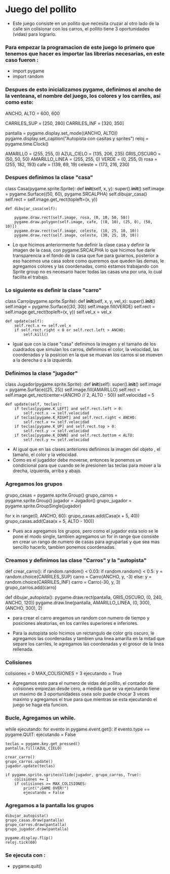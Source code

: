 # Juego del pollito

- Este juego consiste en un pollito que necesita cruzar al otro lado de la calle sin colisionar con los carros, el pollito tiene 3 oportunidades (vidas) para lograrlo.

### Para empezar la programacion de este juego lo primero que tenemos que hacer es importar las librerias necesarias, en este caso fueron : 
- import pygame
- import random

### Despues de esto inicializamos pygame, definimos el ancho de la venteana, el nombre del juego, los colores y los carriles, asi como esto:

ANCHO, ALTO = 600, 600

CARRILES_SUP = [250, 280]
CARRILES_INF = [320, 350]

pantalla = pygame.display.set_mode((ANCHO, ALTO))
pygame.display.set_caption("Autopista con casitas y sprites")
reloj = pygame.time.Clock()

AMARILLO = (255, 255, 0)
AZUL_CIELO = (135, 206, 235)
GRIS_OSCURO = (50, 50, 50)
AMARILLO_LINEA = (255, 255, 0)
VERDE = (0, 255, 0)
rosa = (255, 182, 193)
cafe = (139, 69, 19)
celeste = (173, 216, 230)

### Despues definimos la clase "casa"

class Casa(pygame.sprite.Sprite):
    def __init__(self, x, y):
        super().__init__()
        self.image = pygame.Surface((50, 60), pygame.SRCALPHA)
        self.dibujar_casa()
        self.rect = self.image.get_rect(topleft=(x, y))

    def dibujar_casa(self):
    
        pygame.draw.rect(self.image, rosa, (0, 10, 50, 50))
        pygame.draw.polygon(self.image, cafe, [(0, 10), (25, 0), (50, 10)])
        pygame.draw.rect(self.image, celeste, (10, 25, 10, 10))
        pygame.draw.rect(self.image, celeste, (30, 25, 10, 10))

- Lo que hicimos anteriormente fue definir la clase casa y definir la imagen de la casa, con pygame.SRCALPHA lo que hicimos fue darle transparencia a el fondo de la casa que fue para guiarnos, posterior a eso hacemos una casa sobre como queremos que queden las demas, le agregamos colores y las coordenadas, como estamos trabajando con Sprite group no es necesario hacer todas las casas una por una, lo cual facilita el trabajo.

### Lo siguiente es definir la clase "carro"

class Carro(pygame.sprite.Sprite):
    def __init__(self, x, y, vel_x):
        super().__init__()
        self.image = pygame.Surface((30, 30)) 
        self.image.fill(VERDE)
        self.rect = self.image.get_rect(topleft=(x, y))
        self.vel_x = vel_x

    def update(self):
        self.rect.x += self.vel_x
        if self.rect.right < 0 or self.rect.left > ANCHO:
            self.kill()

- Igual que con la clase "casa" definimos la imagen y el tamaño de los cuadrados que simulan los carros, definimos el color, la velocidad, las coordenadas y la posicion en la que se muevan los carros si se mueven a la derecha o a la izquierda. 

### Definimos la clase "jugador"

class Jugador(pygame.sprite.Sprite):
    def __init__(self):
        super().__init__()
        self.image = pygame.Surface((25, 25))
        self.image.fill(AMARILLO)
        self.rect = self.image.get_rect(center=(ANCHO // 2, ALTO - 50))
        self.velocidad = 5

    def update(self, teclas):
        if teclas[pygame.K_LEFT] and self.rect.left > 0:
            self.rect.x -= self.velocidad
        if teclas[pygame.K_RIGHT] and self.rect.right < ANCHO:
            self.rect.x += self.velocidad
        if teclas[pygame.K_UP] and self.rect.top > 0:
            self.rect.y -= self.velocidad
        if teclas[pygame.K_DOWN] and self.rect.bottom < ALTO:
            self.rect.y += self.velocidad

- Al igual que en las clases anteriores definimos la imagen del objeto , el tamaño, el color y la velocidad.
- Como es el jugaddor debe moverse, entonces le ponemos un condicional para que cuando se le presionen las teclas para mover a la drecha, izquierda, arriba y abajo.

### Agregamos los grupos 

grupo_casas = pygame.sprite.Group()
grupo_carros = pygame.sprite.Group()
jugador = Jugador()
grupo_jugador = pygame.sprite.GroupSingle(jugador)

for x in range(0, ANCHO, 60):
    grupo_casas.add(Casa(x + 5, 40)) 
    grupo_casas.add(Casa(x + 5, ALTO - 100)) 

- Pues aca agregamos los grupos, pero como el jugador esta solo se le pone el modo single, tambien agregamos un for in range que consiste en crear un rango de numero de casas para agruparlas y que sea mas sencillo hacerlo, tambien ponemos coordenadas.

### Creamos y definimos las clase "Carros" y la "autopista"

def crear_carro():
    if random.random() < 0.03:
        if random.random() < 0.5:
            y = random.choice(CARRILES_SUP)
            carro = Carro(ANCHO, y, -3)
        else:
            y = random.choice(CARRILES_INF)
            carro = Carro(-30, y, 3)
        grupo_carros.add(carro)

def dibujar_autopista():
    pygame.draw.rect(pantalla, GRIS_OSCURO, (0, 240, ANCHO, 120))
    pygame.draw.line(pantalla, AMARILLO_LINEA, (0, 300), (ANCHO, 300), 2)

- para crear el carro aregamos un random con numero de tiempo y posiciones aleatorias, en los carriles superiores e inferiores.

- Para la autopista solo hicimos un rectangulo de color gris oscuro, le agregamos las coordenadas y tambien una linea amarilla en la mitad que separe los carriles, le agregamos las coordenadas y el grosor de la linea rellenada.

### Colisiones
colisiones = 0
MAX_COLISIONES = 3
ejecutando = True

- Agregamos esto para el numero de vidas del pollito, el contador de colisiones empiezan desde cero, a medida que se va ejecutando tiene un maximo de 3 oportunidadess osea solo puede chocar 3 veces maximo y agregamos el true para que mientras se esta ejecutando el juego se haga eta funcion.

### Bucle, Agregamos un while.

while ejecutando:
    for evento in pygame.event.get():
        if evento.type == pygame.QUIT:
            ejecutando = False

    teclas = pygame.key.get_pressed()
    pantalla.fill(AZUL_CIELO)

    crear_carro()
    grupo_carros.update()
    jugador.update(teclas)

    if pygame.sprite.spritecollide(jugador, grupo_carros, True):
        colisiones += 1
        if colisiones >= MAX_COLISIONES:
            print("¡GAME OVER!")
            ejecutando = False

### Agregamos a la pantalla los grupos 

    dibujar_autopista()
    grupo_casas.draw(pantalla)
    grupo_carros.draw(pantalla)
    grupo_jugador.draw(pantalla)

    pygame.display.flip()
    reloj.tick(60)

### Se ejecuta con :

- pygame.quit()